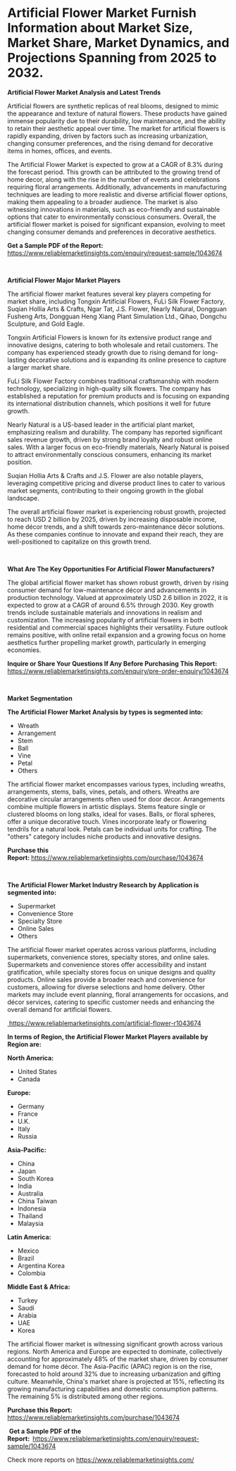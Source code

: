 <p><h1>Artificial Flower Market Furnish Information about Market Size, Market Share, Market Dynamics, and Projections Spanning from 2025 to 2032.</h1></p><p><strong>Artificial Flower Market Analysis and Latest Trends</strong></p>
<p><p>Artificial flowers are synthetic replicas of real blooms, designed to mimic the appearance and texture of natural flowers. These products have gained immense popularity due to their durability, low maintenance, and the ability to retain their aesthetic appeal over time. The market for artificial flowers is rapidly expanding, driven by factors such as increasing urbanization, changing consumer preferences, and the rising demand for decorative items in homes, offices, and events.</p><p>The Artificial Flower Market is expected to grow at a CAGR of 8.3% during the forecast period. This growth can be attributed to the growing trend of home decor, along with the rise in the number of events and celebrations requiring floral arrangements. Additionally, advancements in manufacturing techniques are leading to more realistic and diverse artificial flower options, making them appealing to a broader audience. The market is also witnessing innovations in materials, such as eco-friendly and sustainable options that cater to environmentally conscious consumers. Overall, the artificial flower market is poised for significant expansion, evolving to meet changing consumer demands and preferences in decorative aesthetics.</p></p>
<p><strong>Get a Sample PDF of the Report:&nbsp;</strong> <a href="https://www.reliablemarketinsights.com/enquiry/request-sample/1043674?utm_campaign=2177&utm_medium=2&utm_source=Github&utm_content=ia&utm_term=05042025&utm_id=artificial-flower">https://www.reliablemarketinsights.com/enquiry/request-sample/1043674</a></p>
<p>&nbsp;</p>
<p><strong>Artificial Flower Major Market Players</strong></p>
<p><p>The artificial flower market features several key players competing for market share, including Tongxin Artificial Flowers, FuLi Silk Flower Factory, Suqian Hollia Arts & Crafts, Ngar Tat, J.S. Flower, Nearly Natural, Dongguan Fusheng Arts, Dongguan Heng Xiang Plant Simulation Ltd., Qihao, Dongchu Sculpture, and Gold Eagle. </p><p>Tongxin Artificial Flowers is known for its extensive product range and innovative designs, catering to both wholesale and retail customers. The company has experienced steady growth due to rising demand for long-lasting decorative solutions and is expanding its online presence to capture a larger market share.</p><p>FuLi Silk Flower Factory combines traditional craftsmanship with modern technology, specializing in high-quality silk flowers. The company has established a reputation for premium products and is focusing on expanding its international distribution channels, which positions it well for future growth.</p><p>Nearly Natural is a US-based leader in the artificial plant market, emphasizing realism and durability. The company has reported significant sales revenue growth, driven by strong brand loyalty and robust online sales. With a larger focus on eco-friendly materials, Nearly Natural is poised to attract environmentally conscious consumers, enhancing its market position.</p><p>Suqian Hollia Arts & Crafts and J.S. Flower are also notable players, leveraging competitive pricing and diverse product lines to cater to various market segments, contributing to their ongoing growth in the global landscape.</p><p>The overall artificial flower market is experiencing robust growth, projected to reach USD 2 billion by 2025, driven by increasing disposable income, home décor trends, and a shift towards zero-maintenance décor solutions. As these companies continue to innovate and expand their reach, they are well-positioned to capitalize on this growth trend.</p></p>
<p>&nbsp;</p>
<p><strong>What Are The Key Opportunities For Artificial Flower Manufacturers?</strong></p>
<p><p>The global artificial flower market has shown robust growth, driven by rising consumer demand for low-maintenance décor and advancements in production technology. Valued at approximately USD 2.6 billion in 2022, it is expected to grow at a CAGR of around 6.5% through 2030. Key growth trends include sustainable materials and innovations in realism and customization. The increasing popularity of artificial flowers in both residential and commercial spaces highlights their versatility. Future outlook remains positive, with online retail expansion and a growing focus on home aesthetics further propelling market growth, particularly in emerging economies.</p></p>
<p><strong>Inquire or Share Your Questions If Any Before Purchasing This Report:</strong> <a href="https://www.reliablemarketinsights.com/enquiry/pre-order-enquiry/1043674?utm_campaign=2177&utm_medium=2&utm_source=Github&utm_content=ia&utm_term=05042025&utm_id=artificial-flower">https://www.reliablemarketinsights.com/enquiry/pre-order-enquiry/1043674</a></p>
<p>&nbsp;</p>
<p><strong>Market Segmentation</strong></p>
<p><strong>The Artificial Flower Market Analysis by types is segmented into:</strong></p>
<p><ul><li>Wreath</li><li>Arrangement</li><li>Stem</li><li>Ball</li><li>Vine</li><li>Petal</li><li>Others</li></ul></p>
<p><p>The artificial flower market encompasses various types, including wreaths, arrangements, stems, balls, vines, petals, and others. Wreaths are decorative circular arrangements often used for door decor. Arrangements combine multiple flowers in artistic displays. Stems feature single or clustered blooms on long stalks, ideal for vases. Balls, or floral spheres, offer a unique decorative touch. Vines incorporate leafy or flowering tendrils for a natural look. Petals can be individual units for crafting. The "others" category includes niche products and innovative designs.</p></p>
<p><strong>Purchase this Report:&nbsp;</strong><a href="https://www.reliablemarketinsights.com/purchase/1043674?utm_campaign=2177&utm_medium=2&utm_source=Github&utm_content=ia&utm_term=05042025&utm_id=artificial-flower">https://www.reliablemarketinsights.com/purchase/1043674</a></p>
<p>&nbsp;</p>
<p><strong>The Artificial Flower Market Industry Research by Application is segmented into:</strong></p>
<p><ul><li>Supermarket</li><li>Convenience Store</li><li>Specialty Store</li><li>Online Sales</li><li>Others</li></ul></p>
<p><p>The artificial flower market operates across various platforms, including supermarkets, convenience stores, specialty stores, and online sales. Supermarkets and convenience stores offer accessibility and instant gratification, while specialty stores focus on unique designs and quality products. Online sales provide a broader reach and convenience for customers, allowing for diverse selections and home delivery. Other markets may include event planning, floral arrangements for occasions, and décor services, catering to specific customer needs and enhancing the overall demand for artificial flowers.</p></p>
<p><a href="https://www.reliablemarketinsights.com/artificial-flower-r1043674?utm_campaign=2177&utm_medium=2&utm_source=Github&utm_content=ia&utm_term=05042025&utm_id=artificial-flower">&nbsp;https://www.reliablemarketinsights.com/artificial-flower-r1043674</a></p>
<p><strong>In terms of Region, the Artificial Flower Market Players available by Region are:</strong></p>
<p>
    <p> <strong> North America: </strong>
        <ul>
            <li>United States</li>
            <li>Canada</li>
        </ul>
        </p> 
    <p> <strong> Europe: </strong>
        <ul>
            <li>Germany</li>
            <li>France</li>
            <li>U.K.</li>
            <li>Italy</li>
            <li>Russia</li>
        </ul>
        </p> 
    <p> <strong> Asia-Pacific: </strong>
        <ul>
            <li>China</li>
            <li>Japan</li>
            <li>South Korea</li>
            <li>India</li>
            <li>Australia</li>
            <li>China Taiwan</li>
            <li>Indonesia</li>
            <li>Thailand</li>
            <li>Malaysia</li>
        </ul>
        </p> 
    <p> <strong> Latin America: </strong>
        <ul>
            <li>Mexico</li>
            <li>Brazil</li>
            <li>Argentina Korea</li>
            <li>Colombia</li>
        </ul>
        </p> 
    <p> <strong> Middle East & Africa: </strong>
        <ul>
            <li>Turkey</li>
            <li>Saudi</li>
            <li>Arabia</li>
            <li>UAE</li>
            <li>Korea</li>
        </ul>
    </p>
    </p>
<p><p>The artificial flower market is witnessing significant growth across various regions. North America and Europe are expected to dominate, collectively accounting for approximately 48% of the market share, driven by consumer demand for home décor. The Asia-Pacific (APAC) region is on the rise, forecasted to hold around 32% due to increasing urbanization and gifting culture. Meanwhile, China's market share is projected at 15%, reflecting its growing manufacturing capabilities and domestic consumption patterns. The remaining 5% is distributed among other regions.</p></p>
<p><strong>Purchase this Report: </strong><a href="https://www.reliablemarketinsights.com/purchase/1043674?utm_campaign=2177&utm_medium=2&utm_source=Github&utm_content=ia&utm_term=05042025&utm_id=artificial-flower">https://www.reliablemarketinsights.com/purchase/1043674</a></p>
<p>&nbsp;<strong>Get a Sample PDF of the Report:&nbsp;&nbsp;</strong><a href="https://www.reliablemarketinsights.com/enquiry/request-sample/1043674?utm_campaign=2177&utm_medium=2&utm_source=Github&utm_content=ia&utm_term=05042025&utm_id=artificial-flower">https://www.reliablemarketinsights.com/enquiry/request-sample/1043674</a></p>
<p><strong></strong></p>
<p>Check more reports on <a href="https://www.reliablemarketinsights.com/?utm_campaign=2177&utm_medium=2&utm_source=Github&utm_content=ia&utm_term=05042025&utm_id=artificial-flower">https://www.reliablemarketinsights.com/</a></p>